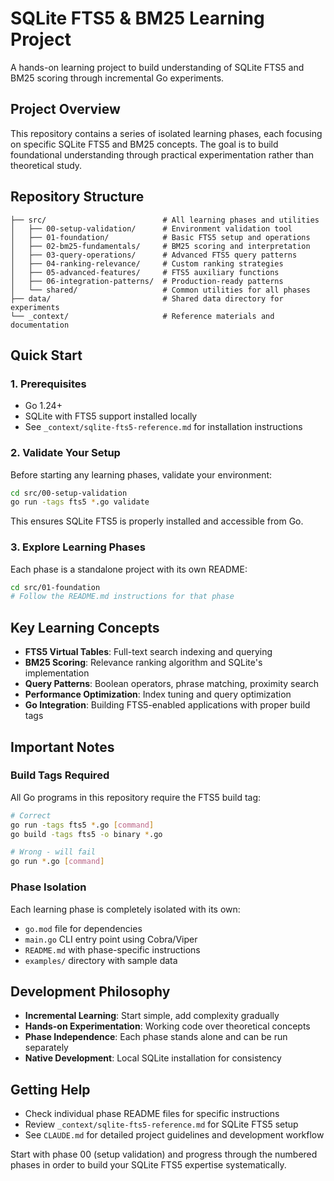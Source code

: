 # SQLite FTS5 & BM25 Learning Project

A hands-on learning project to build understanding of SQLite FTS5 and BM25 scoring through incremental Go experiments.

## Project Overview

This repository contains a series of isolated learning phases, each focusing on specific SQLite FTS5 and BM25 concepts. The goal is to build foundational understanding through practical experimentation rather than theoretical study.

## Repository Structure

```
├── src/                          # All learning phases and utilities
│   ├── 00-setup-validation/      # Environment validation tool
│   ├── 01-foundation/            # Basic FTS5 setup and operations
│   ├── 02-bm25-fundamentals/     # BM25 scoring and interpretation
│   ├── 03-query-operations/      # Advanced FTS5 query patterns
│   ├── 04-ranking-relevance/     # Custom ranking strategies
│   ├── 05-advanced-features/     # FTS5 auxiliary functions
│   ├── 06-integration-patterns/  # Production-ready patterns
│   └── shared/                   # Common utilities for all phases
├── data/                         # Shared data directory for experiments
└── _context/                     # Reference materials and documentation
```

## Quick Start

### 1. Prerequisites

- Go 1.24+
- SQLite with FTS5 support installed locally
- See `_context/sqlite-fts5-reference.md` for installation instructions

### 2. Validate Your Setup

Before starting any learning phases, validate your environment:

```bash
cd src/00-setup-validation
go run -tags fts5 *.go validate
```

This ensures SQLite FTS5 is properly installed and accessible from Go.

### 3. Explore Learning Phases

Each phase is a standalone project with its own README:

```bash
cd src/01-foundation
# Follow the README.md instructions for that phase
```

## Key Learning Concepts

- **FTS5 Virtual Tables**: Full-text search indexing and querying
- **BM25 Scoring**: Relevance ranking algorithm and SQLite's implementation
- **Query Patterns**: Boolean operators, phrase matching, proximity search
- **Performance Optimization**: Index tuning and query optimization
- **Go Integration**: Building FTS5-enabled applications with proper build tags

## Important Notes

### Build Tags Required

All Go programs in this repository require the FTS5 build tag:

```bash
# Correct
go run -tags fts5 *.go [command]
go build -tags fts5 -o binary *.go

# Wrong - will fail
go run *.go [command]
```

### Phase Isolation

Each learning phase is completely isolated with its own:
- `go.mod` file for dependencies
- `main.go` CLI entry point using Cobra/Viper
- `README.md` with phase-specific instructions
- `examples/` directory with sample data

## Development Philosophy

- **Incremental Learning**: Start simple, add complexity gradually
- **Hands-on Experimentation**: Working code over theoretical concepts
- **Phase Independence**: Each phase stands alone and can be run separately
- **Native Development**: Local SQLite installation for consistency

## Getting Help

- Check individual phase README files for specific instructions
- Review `_context/sqlite-fts5-reference.md` for SQLite FTS5 setup
- See `CLAUDE.md` for detailed project guidelines and development workflow

Start with phase 00 (setup validation) and progress through the numbered phases in order to build your SQLite FTS5 expertise systematically.